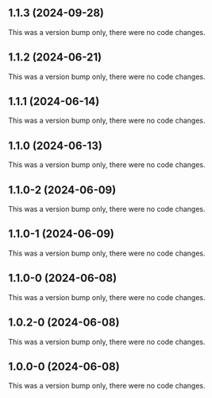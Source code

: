 ## 1.1.3 (2024-09-28)

This was a version bump only, there were no code changes.

## 1.1.2 (2024-06-21)

This was a version bump only, there were no code changes.

## 1.1.1 (2024-06-14)

This was a version bump only, there were no code changes.

## 1.1.0 (2024-06-13)

This was a version bump only, there were no code changes.

## 1.1.0-2 (2024-06-09)

This was a version bump only, there were no code changes.

## 1.1.0-1 (2024-06-09)

This was a version bump only, there were no code changes.

## 1.1.0-0 (2024-06-08)

This was a version bump only, there were no code changes.

## 1.0.2-0 (2024-06-08)

This was a version bump only, there were no code changes.

## 1.0.0-0 (2024-06-08)

This was a version bump only, there were no code changes.